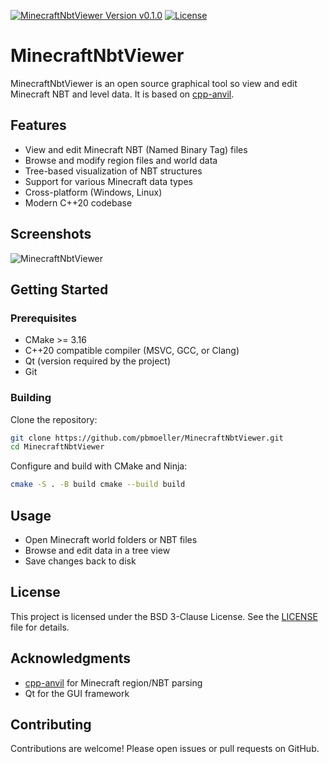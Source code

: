[![MinecraftNbtViewer Version v0.1.0](https://img.shields.io/badge/MinecraftNbtViewer-v0.1.0-green)](https://github.com/pbmoeller/MinecraftNbtViewer)
[![License](https://img.shields.io/badge/License-BSD_3--Clause-blue.svg)](https://github.com/pbmoeller/MinecraftNbtViewer/blob/main/LICENSE)

# MinecraftNbtViewer

MinecraftNbtViewer is an open source graphical tool so view and edit Minecraft NBT and level data.
It is based on [cpp-anvil](https://github.com/pbmoeller/cpp-anvil).

## Features

- View and edit Minecraft NBT (Named Binary Tag) files
- Browse and modify region files and world data
- Tree-based visualization of NBT structures
- Support for various Minecraft data types
- Cross-platform (Windows, Linux)
- Modern C++20 codebase

## Screenshots

![MinecraftNbtViewer](/doc/minecraft_nbt_viewer.png)

## Getting Started

### Prerequisites

- CMake >= 3.16
- C++20 compatible compiler (MSVC, GCC, or Clang)
- Qt (version required by the project)
- Git

### Building

Clone the repository:

```bash
git clone https://github.com/pbmoeller/MinecraftNbtViewer.git 
cd MinecraftNbtViewer
```

Configure and build with CMake and Ninja:

```bash
cmake -S . -B build cmake --build build
```

## Usage

- Open Minecraft world folders or NBT files
- Browse and edit data in a tree view
- Save changes back to disk

## License

This project is licensed under the BSD 3-Clause License. See the [LICENSE](LICENSE) file for details.

## Acknowledgments

- [cpp-anvil](https://github.com/pbmoeller/cpp-anvil) for Minecraft region/NBT parsing
- Qt for the GUI framework

## Contributing

Contributions are welcome! Please open issues or pull requests on GitHub.